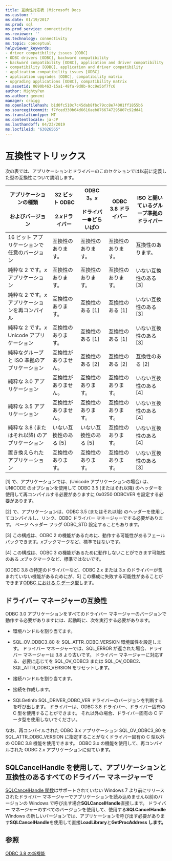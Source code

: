```yaml
---
title: 互換性対応表 |Microsoft Docs
ms.custom: ''
ms.date: 01/19/2017
ms.prod: sql
ms.prod_service: connectivity
ms.reviewer: ''
ms.technology: connectivity
ms.topic: conceptual
helpviewer_keywords:
- driver compatibility issues [ODBC]
- ODBC drivers [ODBC], backward compatibility
- backward compatibility [ODBC], application and driver compatibility
- compatibility [ODBC], application and driver compatibility
- application compatibility issues [ODBC]
- application upgrades [ODBC], compatibility matrix
- upgrading applications [ODBC], compatibility matrix
ms.assetid: 0690b463-15a1-48fa-9d0b-9cc9e5bf7fc6
author: MightyPen
ms.author: genemi
manager: craigg
ms.openlocfilehash: b1d0fc510c7c45dab8fbc79cc8e74001ff1855b6
ms.sourcegitcommit: f7fced330b64d6616aeb8766747295807c92dd41
ms.translationtype: MT
ms.contentlocale: ja-JP
ms.lasthandoff: 04/23/2019
ms.locfileid: "63026565"
---
```

# <a name="compatibility-matrix"></a>互換性マトリックス
次の表では、アプリケーションとドライバーのこのセクションでは以前に定義した型の互換性について説明します。  
  
|アプリケーションの種類<br /><br /> およびバージョン|32 ビット ODBC<br /><br /> 2.*x*ドライバー|ODBC 3。*x*<br /><br /> ドライバー●どらいば○|ODBC 3.8 ドライバー|ISO と開いているグループ準拠のドライバー|  
|--------------------------------------|-----------------------------------|---------------------------|---------------------|-----------------------------------------|  
|16 ビット アプリケーションで任意のバージョン|互換性のあります。|互換性のあります。|互換性のあります。|互換性のあります。|  
|純粋な 2 です。*x*アプリケーション|互換性のあります。|互換性のあります。|互換性のあります。|いない互換性のある [3]|  
|純粋な 2 です。*x*アプリケーションを再コンパイル|互換性のあります。|互換性のある [1]|互換性のある [1]|いない互換性のある [3]|  
|純粋な 2 です。*x* Unicode アプリケーション|互換性のあります。|互換性のある [1]|互換性のある [1]|いない互換性のある [3]|  
|純粋なグループと ISO 準拠のアプリケーション|互換性がありません。|互換性のある [2]|互換性のある [2]|互換性のある [2]|  
|純粋な 3.0 アプリケーション|互換性がありません。|互換性のあります。|互換性のあります。|いない互換性のある [4]|  
|純粋な 3.5 アプリケーション|互換性がありません。|互換性のあります。|互換性のあります。|いない互換性のある [4]|  
|純粋な 3.8 (またはそれ以降) のアプリケーション|いない互換性のある [5]|いない互換性のある [5]|互換性のあります。|いない互換性のある [4]|  
|置き換えられたアプリケーション|互換性のあります。|互換性のあります。|互換性のあります。|いない互換性のある [3]|  
  
 [1] で、アプリケーションでは、(Unicode アプリケーションの場合) は、UNICODE のオプションを使用して ODBC 3.5 (またはそれ以降) のヘッダーを使用して再コンパイルする必要がありますに 0x0250 ODBCVER を設定する必要があります。  
  
 [2] で、アプリケーションは、ODBC 3.5 (またはそれ以降) のヘッダーを使用してコンパイルし、リンク、ODBC ドライバー マネージャーでする必要があります。 ページ ヘッダー フラグ ODBC_STD 設定することもあります。  
  
 [3] この構成は、ODBC 2 の機能があるために、動作する可能性があるフェールバックできます。*x*ブックマークなど、標準ではないです。  
  
 [4] この構成は、ODBC 3 の機能があるために動作しないことができます可能性のある *.x*ブックマークなど、標準ではないです。  
  
 [ODBC 3.8 の特定のドライバーなど、ODBC 2.x または 3.x のドライバーが含まれていない機能があるためにが、5] この構成に失敗する可能性があることができます[ODBC における C データ型](../../../odbc/reference/develop-app/c-data-types-in-odbc.md)します。  
  
## <a name="driver-manager-compatibility"></a>ドライバー マネージャーの互換性  
 ODBC 3.0 アプリケーションをすべてのドライバー マネージャーのバージョンで動作する必要がありますには、起動時に、次を実行する必要があります。  
  
-   環境ハンドルを割り当てます。  
  
-   SQL_OV_ODBC3_80 を SQL_ATTR_ODBC_VERSION 環境属性を設定します。 ドライバー マネージャーでは、SQL_ERROR が返された場合、ドライバー マネージャーは 3.8 より古いです。 ドライバー マネージャーに対応する、必要に応じてを SQL_OV_ODBC3 または SQL_OV_ODBC2、SQL_ATTR_ODBC_VERSION をリセットします。  
  
-   接続ハンドルを割り当てます。  
  
-   接続を作成します。  
  
-   SQLGetInfo SQL_DRIVER_ODBC_VER ドライバーのバージョンを判断するを呼び出します。 ドライバーは、ODBC 3.8 ドライバー、ドライバー固有の C 型を使用することができます。 それ以外の場合、ドライバー固有の C データ型を使用しないでください。  
  
 なお、再コンパイルされた ODBC 3.x アプリケーション SQL_OV_ODBC3_80 を SQL_ATTR_ODBC_VERSION に指定することがなくドライバー固有の C 型以外の ODBC 3.8 機能を使用できます。 ODBC 3.x の機能を使用して、再コンパイルされた ODBC 2.x アプリケーションに似ています。  
  
## <a name="using-sqlcancelhandle-in-an-application-compatible-with-all-driver-managers"></a>SQLCancelHandle を使用して、アプリケーションと互換性のあるすべてのドライバー マネージャーで  
 [SQLCancelHandle 関数](../../../odbc/reference/syntax/sqlcancelhandle-function.md)はサポートされていない Windows 7 より前にリリースされたドライバー マネージャーでアプリケーションを読み込めません以前のバージョンの Windows で呼び出す場合**SQLCancelHandle**直接します。 ドライバー マネージャーのすべてのバージョンを使用して、使用する**SQLCancelHandle** Windows の新しいバージョンでは、アプリケーションを呼び出す必要があります**SQLCancelHandle**を使用して直接**LoadLibrary**と**GetProcAddress します。**  
  
## <a name="see-also"></a>参照  
 [ODBC 3.8 の新機能](../../../odbc/reference/what-s-new-in-odbc-3-8.md)
